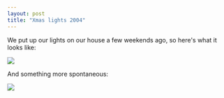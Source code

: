```yaml
---
layout: post
title: "Xmas lights 2004"
---
```


<p>We put up our lights on our house a few weekends ago, so here's what it looks like:</p>
<p><img src="http://www.kindohm.com/images/lights1.jpg" border="0" /></p>
<p>And something more spontaneous:</p>
<p><img src="http://www.kindohm.com/images/lights2.jpg" border="0" /></p>
 
